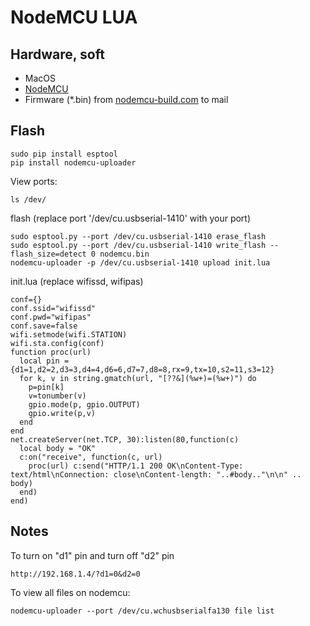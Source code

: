 # NodeMCU LUA

## Hardware, soft
* MacOS
* [NodeMCU](https://www.ebay.com/sch/i.html?_nkw=nodemcu)
* Firmware (*.bin) from [nodemcu-build.com](https://nodemcu-build.com) to mail

## Flash
```
sudo pip install esptool
pip install nodemcu-uploader
```
View ports:
```
ls /dev/
```
flash (replace port '/dev/cu.usbserial-1410' with your port)
```
sudo esptool.py --port /dev/cu.usbserial-1410 erase_flash
sudo esptool.py --port /dev/cu.usbserial-1410 write_flash --flash_size=detect 0 nodemcu.bin
nodemcu-uploader -p /dev/cu.usbserial-1410 upload init.lua
```
init.lua (replace wifissd, wifipas)
```
conf={}
conf.ssid="wifissd"
conf.pwd="wifipas"
conf.save=false
wifi.setmode(wifi.STATION)
wifi.sta.config(conf)
function proc(url) 
  local pin = {d1=1,d2=2,d3=3,d4=4,d6=6,d7=7,d8=8,rx=9,tx=10,s2=11,s3=12}
  for k, v in string.gmatch(url, "[??&](%w+)=(%w+)") do 
    p=pin[k] 
    v=tonumber(v) 
    gpio.mode(p, gpio.OUTPUT) 
    gpio.write(p,v) 
  end 
end
net.createServer(net.TCP, 30):listen(80,function(c) 
  local body = "OK"
  c:on("receive", function(c, url) 
    proc(url) c:send("HTTP/1.1 200 OK\nContent-Type: text/html\nConnection: close\nContent-length: "..#body.."\n\n" .. body)
  end) 
end)
```
## Notes
То turn on "d1" pin and turn off "d2" pin 
```
http://192.168.1.4/?d1=0&d2=0
```
To view all files on nodemcu:
```
nodemcu-uploader --port /dev/cu.wchusbserialfa130 file list
```
